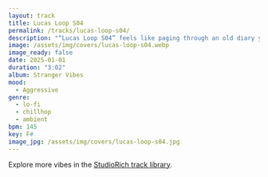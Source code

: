 ```yaml
---
layout: track
title: Lucas Loop S04
permalink: /tracks/lucas-loop-s04/
description: "“Lucas Loop S04” feels like paging through an old diary you forgot you kept. The loop is warm with tape hiss, soft in its layering, and nostalgic in its pacing — equal parts chillhop rhythm and ambient drift. Each bar lands like a half-remembered photograph, slightly faded but deeply personal. It’s lo-fi at its most reflective: a soundtrack for late-night walks, journal scribbles, or staring out the window a little too long."
image: /assets/img/covers/lucas-loop-s04.webp
image_ready: false
date: 2025-01-01
duration: "3:02"
album: Stranger Vibes
mood:
  - Aggressive
genre:
  - lo-fi
  - chillhop
  - ambient
bpm: 145
key: F#
image_jpg: /assets/img/covers/lucas-loop-s04.jpg
---
```


Explore more vibes in the [StudioRich track library](/tracks/).

